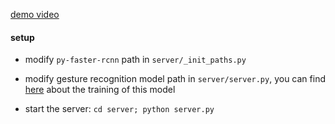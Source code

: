 [demo video](https://www.youtube.com/watch?v=jszzgnOLXko)

#### setup

+ modify `py-faster-rcnn` path in `server/_init_paths.py`

+ modify gesture recognition model path in `server/server.py`, you can find [here](tbc) about the training of this model

+ start the server: `cd server; python server.py`
